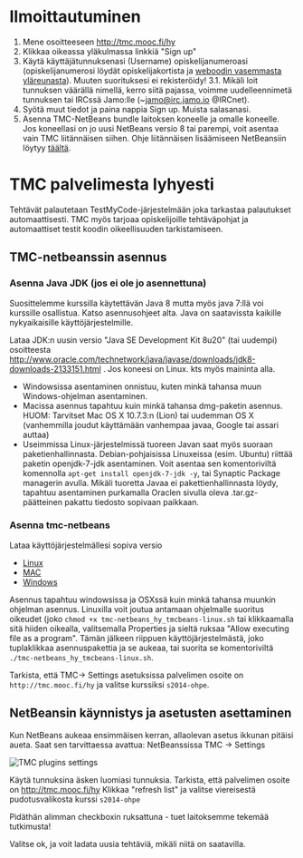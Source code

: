 # Ilmoittautuminen

1. Mene osoitteeseen http://tmc.mooc.fi/hy
2. Klikkaa oikeassa yläkulmassa linkkiä "Sign up"
3. Käytä käyttäjätunnuksenasi (Username) opiskelijanumeroasi (opiskelijanumerosi löydät opiskelijakortista ja [weboodin vasemmasta yläreunasta](http://weboodi.helsinki.fi/hy/)). Muuten suorituksesi ei rekisteröidy!
3.1. Mikäli loit tunnuksen väärällä nimellä, kerro siitä pajassa, voimme uudelleennimetä tunnuksen tai IRCssä Jamo:lle  (~jamo@irc.jamo.io @IRCnet).
4. Syötä muut tiedot ja paina nappia Sign up. Muista salasanasi.
5. Asenna TMC-NetBeans bundle laitoksen koneelle ja omalle koneelle. Jos koneellasi on jo uusi NetBeans versio 8 tai parempi, voit asentaa vain TMC liitännäisen siihen. Ohje liitännäisen lisäämiseen NetBeansiin löytyy  [täältä](https://github.com/UniversityHelsinkiTKTL/tmc-plugin-installation-guide/blob/master/NetbeansPlugininAsennus.md).

# TMC palvelimesta lyhyesti

Tehtävät palautetaan TestMyCode-järjestelmään joka tarkastaa palautukset automaattisesti. TMC myös tarjoaa opiskelijoille tehtäväpohjat ja automaattiset testit koodin oikeellisuuden tarkistamiseen.


## TMC-netbeanssin asennus

### Asenna Java JDK (jos ei ole jo asennettuna)

Suosittelemme kurssilla käytettävän Java 8 mutta myös java 7:llä voi kurssille osallistua. Katso asennusohjeet alta.
Java on saatavissta kaikille nykyaikaisille käyttöjärjestelmille.

Lataa JDK:n uusin versio "Java SE Development Kit 8u20" (tai uudempi) osoitteesta http://www.oracle.com/technetwork/java/javase/downloads/jdk8-downloads-2133151.html . Jos koneesi on Linux. kts myös maininta alla.

* Windowsissa asentaminen onnistuu, kuten minkä tahansa muun Windows-ohjelman asentaminen.
* Macissa asennus tapahtuu kuin minkä tahansa dmg-paketin asennus. HUOM: Tarvitset Mac OS X 10.7.3:n (Lion) tai uudemman OS X (vanhemmilla joudut käyttämään vanhempaa javaa, Google tai assari auttaa)
* Useimmissa Linux-järjestelmissä tuoreen Javan saat myös suoraan paketienhallinnasta. Debian-pohjaisissa Linuxeissa (esim. Ubuntu) riittää paketin openjdk-7-jdk asentaminen. Voit asentaa sen komentoriviltä komennolla `apt-get install openjdk-7-jdk -y`, tai Synaptic Package managerin avulla. Mikäli tuoretta Javaa ei pakettienhallinnasta löydy, tapahtuu asentaminen purkamalla Oraclen sivulla oleva .tar.gz-päätteinen pakattu tiedosto sopivaan paikkaan.


### Asenna tmc-netbeans

Lataa käyttöjärjestelmällesi sopiva versio

* [Linux](http://update.testmycode.net/installers/tmc-netbeans_hy/tmc-netbeans_hy_tmcbeans-linux.sh)
* [MAC](http://update.testmycode.net/installers/tmc-netbeans_hy/tmc-netbeans_hy_tmcbeans-macosx.tgz)
* [Windows](http://update.testmycode.net/installers/tmc-netbeans_hy/tmc-netbeans_hy_tmcbeans-windows.exe)

Asennus tapahtuu windowsissa ja OSXssä kuin minkä tahansa muunkin ohjelman asennus.
Linuxilla voit joutua antamaan ohjelmalle suoritus oikeudet (joko `chmod +x tmc-netbeans_hy_tmcbeans-linux.sh` tai klikkaamalla sitä hiiden oikealla, valitsemalla Properties ja sieltä ruksaa "Allow executing file as a program". Tämän jälkeen riippuen käyttöjärjestelmästä, joko tuplaklikkaa asennuspakettia ja se aukeaa, tai suorita se komentoriviltä `./tmc-netbeans_hy_tmcbeans-linux.sh`.

Tarkista, että TMC-> Settings asetuksissa palvelimen osoite on `http://tmc.mooc.fi/hy` ja valitse kurssiksi `s2014-ohpe`.


## NetBeansin käynnistys ja asetusten asettaminen

Kun NetBeans aukeaa ensimmäisen kerran, allaolevan asetus ikkunan pitäisi aueta. Saat sen tarvittaessa avattua: NetBeanssissa TMC -> Settings

![TMC plugins settings](https://www.cs.helsinki.fi/u/jarmoiso/tmcee/tmc-settings.jpg "TMC plugins settings")

Käytä tunnuksina äsken luomiasi tunnuksia.
Tarkista, että palvelimen osoite on http://tmc.mooc.fi/hy
Klikkaa "refresh list" ja valitse viereisestä pudotusvalikosta kurssi `s2014-ohpe`

Pidäthän alimman checkboxin ruksattuna - tuet laitoksemme tekemää tutkimusta!

Valitse ok, ja voit ladata uusia tehtäviä, mikäli niitä on saatavilla.
